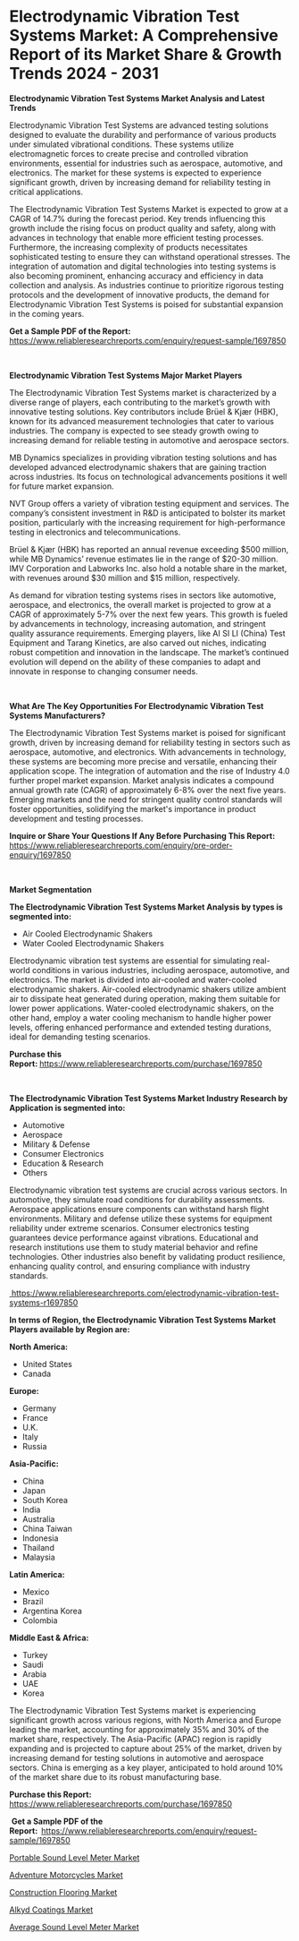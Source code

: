 <p><h1>Electrodynamic Vibration Test Systems Market: A Comprehensive Report of its Market Share & Growth Trends 2024 - 2031</h1></p><p><strong>Electrodynamic Vibration Test Systems Market Analysis and Latest Trends</strong></p>
<p><p>Electrodynamic Vibration Test Systems are advanced testing solutions designed to evaluate the durability and performance of various products under simulated vibrational conditions. These systems utilize electromagnetic forces to create precise and controlled vibration environments, essential for industries such as aerospace, automotive, and electronics. The market for these systems is expected to experience significant growth, driven by increasing demand for reliability testing in critical applications.</p><p>The Electrodynamic Vibration Test Systems Market is expected to grow at a CAGR of 14.7% during the forecast period. Key trends influencing this growth include the rising focus on product quality and safety, along with advances in technology that enable more efficient testing processes. Furthermore, the increasing complexity of products necessitates sophisticated testing to ensure they can withstand operational stresses. The integration of automation and digital technologies into testing systems is also becoming prominent, enhancing accuracy and efficiency in data collection and analysis. As industries continue to prioritize rigorous testing protocols and the development of innovative products, the demand for Electrodynamic Vibration Test Systems is poised for substantial expansion in the coming years.</p></p>
<p><strong>Get a Sample PDF of the Report:&nbsp;</strong> <a href="https://www.reliableresearchreports.com/enquiry/request-sample/1697850?utm_campaign=31&utm_medium=2&utm_source=Github&utm_content=ia&utm_term=03102024&utm_id=electrodynamic-vibration-test-systems">https://www.reliableresearchreports.com/enquiry/request-sample/1697850</a></p>
<p>&nbsp;</p>
<p><strong>Electrodynamic Vibration Test Systems Major Market Players</strong></p>
<p><p>The Electrodynamic Vibration Test Systems market is characterized by a diverse range of players, each contributing to the market’s growth with innovative testing solutions. Key contributors include Brüel & Kjær (HBK), known for its advanced measurement technologies that cater to various industries. The company is expected to see steady growth owing to increasing demand for reliable testing in automotive and aerospace sectors.</p><p>MB Dynamics specializes in providing vibration testing solutions and has developed advanced electrodynamic shakers that are gaining traction across industries. Its focus on technological advancements positions it well for future market expansion.</p><p>NVT Group offers a variety of vibration testing equipment and services. The company’s consistent investment in R&D is anticipated to bolster its market position, particularly with the increasing requirement for high-performance testing in electronics and telecommunications.</p><p>Brüel & Kjær (HBK) has reported an annual revenue exceeding $500 million, while MB Dynamics’ revenue estimates lie in the range of $20-30 million. IMV Corporation and Labworks Inc. also hold a notable share in the market, with revenues around $30 million and $15 million, respectively. </p><p>As demand for vibration testing systems rises in sectors like automotive, aerospace, and electronics, the overall market is projected to grow at a CAGR of approximately 5-7% over the next few years. This growth is fueled by advancements in technology, increasing automation, and stringent quality assurance requirements. Emerging players, like AI SI LI (China) Test Equipment and Tarang Kinetics, are also carved out niches, indicating robust competition and innovation in the landscape. The market’s continued evolution will depend on the ability of these companies to adapt and innovate in response to changing consumer needs.</p></p>
<p>&nbsp;</p>
<p><strong>What Are The Key Opportunities For Electrodynamic Vibration Test Systems Manufacturers?</strong></p>
<p><p>The Electrodynamic Vibration Test Systems market is poised for significant growth, driven by increasing demand for reliability testing in sectors such as aerospace, automotive, and electronics. With advancements in technology, these systems are becoming more precise and versatile, enhancing their application scope. The integration of automation and the rise of Industry 4.0 further propel market expansion. Market analysis indicates a compound annual growth rate (CAGR) of approximately 6-8% over the next five years. Emerging markets and the need for stringent quality control standards will foster opportunities, solidifying the market's importance in product development and testing processes.</p></p>
<p><strong>Inquire or Share Your Questions If Any Before Purchasing This Report:</strong> <a href="https://www.reliableresearchreports.com/enquiry/pre-order-enquiry/1697850?utm_campaign=31&utm_medium=2&utm_source=Github&utm_content=ia&utm_term=03102024&utm_id=electrodynamic-vibration-test-systems">https://www.reliableresearchreports.com/enquiry/pre-order-enquiry/1697850</a></p>
<p>&nbsp;</p>
<p><strong>Market Segmentation</strong></p>
<p><strong>The Electrodynamic Vibration Test Systems Market Analysis by types is segmented into:</strong></p>
<p><ul><li>Air Cooled Electrodynamic Shakers</li><li>Water Cooled Electrodynamic Shakers</li></ul></p>
<p><p>Electrodynamic vibration test systems are essential for simulating real-world conditions in various industries, including aerospace, automotive, and electronics. The market is divided into air-cooled and water-cooled electrodynamic shakers. Air-cooled electrodynamic shakers utilize ambient air to dissipate heat generated during operation, making them suitable for lower power applications. Water-cooled electrodynamic shakers, on the other hand, employ a water cooling mechanism to handle higher power levels, offering enhanced performance and extended testing durations, ideal for demanding testing scenarios.</p></p>
<p><strong>Purchase this Report:&nbsp;</strong><a href="https://www.reliableresearchreports.com/purchase/1697850?utm_campaign=31&utm_medium=2&utm_source=Github&utm_content=ia&utm_term=03102024&utm_id=electrodynamic-vibration-test-systems">https://www.reliableresearchreports.com/purchase/1697850</a></p>
<p>&nbsp;</p>
<p><strong>The Electrodynamic Vibration Test Systems Market Industry Research by Application is segmented into:</strong></p>
<p><ul><li>Automotive</li><li>Aerospace</li><li>Military & Defense</li><li>Consumer Electronics</li><li>Education & Research</li><li>Others</li></ul></p>
<p><p>Electrodynamic vibration test systems are crucial across various sectors. In automotive, they simulate road conditions for durability assessments. Aerospace applications ensure components can withstand harsh flight environments. Military and defense utilize these systems for equipment reliability under extreme scenarios. Consumer electronics testing guarantees device performance against vibrations. Educational and research institutions use them to study material behavior and refine technologies. Other industries also benefit by validating product resilience, enhancing quality control, and ensuring compliance with industry standards.</p></p>
<p><a href="https://www.reliableresearchreports.com/electrodynamic-vibration-test-systems-r1697850?utm_campaign=31&utm_medium=2&utm_source=Github&utm_content=ia&utm_term=03102024&utm_id=electrodynamic-vibration-test-systems">&nbsp;https://www.reliableresearchreports.com/electrodynamic-vibration-test-systems-r1697850</a></p>
<p><strong>In terms of Region, the Electrodynamic Vibration Test Systems Market Players available by Region are:</strong></p>
<p>
    <p> <strong> North America: </strong>
        <ul>
            <li>United States</li>
            <li>Canada</li>
        </ul>
        </p> 
    <p> <strong> Europe: </strong>
        <ul>
            <li>Germany</li>
            <li>France</li>
            <li>U.K.</li>
            <li>Italy</li>
            <li>Russia</li>
        </ul>
        </p> 
    <p> <strong> Asia-Pacific: </strong>
        <ul>
            <li>China</li>
            <li>Japan</li>
            <li>South Korea</li>
            <li>India</li>
            <li>Australia</li>
            <li>China Taiwan</li>
            <li>Indonesia</li>
            <li>Thailand</li>
            <li>Malaysia</li>
        </ul>
        </p> 
    <p> <strong> Latin America: </strong>
        <ul>
            <li>Mexico</li>
            <li>Brazil</li>
            <li>Argentina Korea</li>
            <li>Colombia</li>
        </ul>
        </p> 
    <p> <strong> Middle East & Africa: </strong>
        <ul>
            <li>Turkey</li>
            <li>Saudi</li>
            <li>Arabia</li>
            <li>UAE</li>
            <li>Korea</li>
        </ul>
    </p>
    </p>
<p><p>The Electrodynamic Vibration Test Systems market is experiencing significant growth across various regions, with North America and Europe leading the market, accounting for approximately 35% and 30% of the market share, respectively. The Asia-Pacific (APAC) region is rapidly expanding and is projected to capture about 25% of the market, driven by increasing demand for testing solutions in automotive and aerospace sectors. China is emerging as a key player, anticipated to hold around 10% of the market share due to its robust manufacturing base.</p></p>
<p><strong>Purchase this Report: </strong><a href="https://www.reliableresearchreports.com/purchase/1697850?utm_campaign=31&utm_medium=2&utm_source=Github&utm_content=ia&utm_term=03102024&utm_id=electrodynamic-vibration-test-systems">https://www.reliableresearchreports.com/purchase/1697850</a></p>
<p>&nbsp;<strong>Get a Sample PDF of the Report:&nbsp;&nbsp;</strong><a href="https://www.reliableresearchreports.com/enquiry/request-sample/1697850?utm_campaign=31&utm_medium=2&utm_source=Github&utm_content=ia&utm_term=03102024&utm_id=electrodynamic-vibration-test-systems">https://www.reliableresearchreports.com/enquiry/request-sample/1697850</a></p>
<p><strong></strong></p>
<p><p><a href="https://github.com/FassouRP/Market-Research-Report-List-6/blob/main/portable-sound-level-meter-market.md?utm_campaign=31&utm_medium=2&utm_source=Github&utm_content=ia&utm_term=03102024&utm_id=electrodynamic-vibration-test-systems">Portable Sound Level Meter‎ Market</a></p><p><a href="https://www.linkedin.com/pulse/regional-adaptations-global-adventure-motorcycles-market-rjygf?utm_campaign=31&utm_medium=2&utm_source=Github&utm_content=ia&utm_term=03102024&utm_id=electrodynamic-vibration-test-systems">Adventure Motorcycles Market</a></p><p><a href="https://www.linkedin.com/pulse/construction-flooring-market-global-insights-regional-analysis-4zugf?utm_campaign=31&utm_medium=2&utm_source=Github&utm_content=ia&utm_term=03102024&utm_id=electrodynamic-vibration-test-systems">Construction Flooring Market</a></p><p><a href="https://www.linkedin.com/pulse/mapping-alkyd-coatings-market-trends-challenges-breakthroughs-2024-leite?utm_campaign=31&utm_medium=2&utm_source=Github&utm_content=ia&utm_term=03102024&utm_id=electrodynamic-vibration-test-systems">Alkyd Coatings Market</a></p><p><a href="https://github.com/rahu1506/Market-Research-Report-List-6/blob/main/average-sound-level-meter-market.md?utm_campaign=31&utm_medium=2&utm_source=Github&utm_content=ia&utm_term=03102024&utm_id=electrodynamic-vibration-test-systems">Average Sound Level Meter Market</a></p></p>